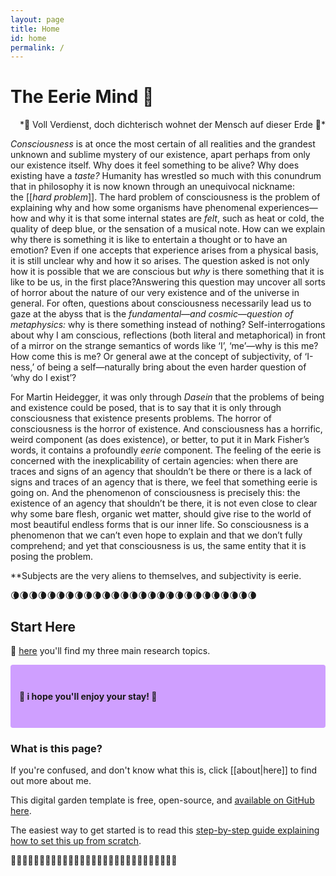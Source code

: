 ```yaml
---
layout: page
title: Home
id: home
permalink: /
---
```


# The Eerie Mind 🌱
<div align="right"> *🔮 Voll Verdienst, doch dichterisch wohnet der Mensch auf dieser Erde 🔮* </div>

*Consciousness* is at once the most certain of all realities and the grandest unknown and sublime mystery of our existence, apart perhaps from only our existence itself. Why does it feel something to be alive? Why does existing have a _taste?_ Humanity has wrestled so much with this conundrum that in philosophy it is now known through an unequivocal nickname: the [[_hard problem_]]. The hard problem of consciousness is the problem of explaining why and how some organisms have phenomenal experiences—how and why it is that some internal states are _felt_, such as heat or cold, the quality of deep blue, or the sensation of a musical note. How can we explain why there is something it is like to entertain a thought or to have an emotion? Even if one accepts that experience arises from a physical basis, it is still unclear why and how it so arises. The question asked is not only how it is possible that we are conscious but _why_ is there something that it is like to be us, in the first place?Answering this question may uncover all sorts of horror about the nature of our very existence and of the universe in general. For often, questions about consciousness necessarily lead us to gaze at the abyss that is the _fundamental_—_and cosmic_—_question of metaphysics:_ why is there something instead of nothing? Self-interrogations about why I am conscious, reflections (both literal and metaphorical) in front of a mirror on the strange semantics of words like ‘I’, ‘me’—why is this me? How come this is me? Or general awe at the concept of subjectivity, of ‘I-ness,’ of being a self—naturally bring about the even harder question of ‘why do I exist’?

For Martin Heidegger, it was only through _Dasein_ that the problems of being and existence could be posed, that is to say that it is only through consciousness that existence presents problems. The horror of consciousness is the horror of existence. And consciousness has a horrific, weird component (as does existence), or better, to put it in Mark Fisher’s words, it contains a profoundly _eerie_ component. The feeling of the eerie is concerned with the inexplicability of certain agencies: when there are traces and signs of an agency that shouldn’t be there or there is a lack of signs and traces of an agency that is there, we feel that something eerie is going on. And the phenomenon of consciousness is precisely this: the existence of an agency that shouldn’t be there, it is not even close to clear why some bare flesh, organic wet matter, should give rise to the world of most beautiful endless forms that is our inner life. So consciousness is a phenomenon that we can’t even hope to explain and that we don’t fully comprehend; and yet that consciousness is us, the same entity that it is posing the problem. 

**Subjects are the very aliens to themselves, and subjectivity is eerie.

🌘🌘🌘🌘🌘🌘🌘🌘🌘🌘🌘🌘🌘🌘🌘🌘🌘🌘🌘🌘🌘🌘🌘🌘🌘🌘🌘

## Start Here

🌻 [here](https://eeriemind.netlify.app/your-first-note) you'll find my three main research topics.
<p style="padding: 3em 1em; background: #CF9FFF; border-radius: 4px;">
<span style="font-weight: bold"> 🌼 i hope you'll enjoy your stay! 🌼 </span></p>


### What is this page?

If you're confused, and don't know what this is, click [[about|here]] to find out more about me.

This digital garden template is free, open-source, and [available on GitHub here](https://github.com/maximevaillancourt/digital-garden-jekyll-template).

The easiest way to get started is to read this [step-by-step guide explaining how to set this up from scratch](https://maximevaillancourt.com/blog/setting-up-your-own-digital-garden-with-jekyll).

🌴🌴🌴🌴🌴🌴🌴🌴🌴🌴🌴🌴🌴🌴🌴🌴🌴🌴🌴🌴🌴🌴🌴🌴🌴🌴🌴🌴🌴

